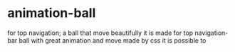 # animation-ball
for top navigation; a ball that move beautifully 
it is made for top navigation-bar
ball with great animation and move
 made by css
 it is possible to

